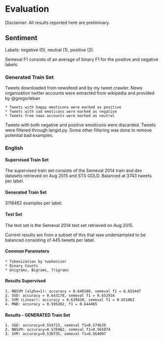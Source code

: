 # Evaluation

Disclaimer: All results reported here are preliminary.


## Sentiment
Labels: negative (0), neutral (1), positive (2).

Semeval F1 consists of an average of binary F1 for the positive and negative
labels.

### Generated Train Set
Tweets downloaded from newsfeed and by my tweet crawler. News organization 
twitter accounts were extracted from wikipedia and provided by @gregorleban

    * Tweets with happy emoticons were marked as positive
    * Tweets with sad emoticons were marked as negative
    * Tweets from news accounts were marked as neutral

Tweets with both negative and positive emoticons were discarded.
Tweets were filtered through langid.py.
Some other filtering was done to remove potential bad examples.


### English
#### Supervised Train Set
The supervised train set consists of the Semeval 2014 train and dev datasets 
retrieved on Aug 2015 and  STS GOLD. Balanced at 3743 tweets per label.

#### Generated Train Set
3118462 examples per label.

#### Test Set
The test set is the Semeval 2014 test set retrieved on Aug 2015.

Current results are from a subset of this that was undersampled to be balanced 
consisting of 445 tweets per label.

#### Common Parameters
    
    * Tokenization by twokenizer
    * Binary Counts
    * Unigrams, Bigrams, Trigrams

#### Results Supervised

    1. NBSVM (alpha=1): accuracy = 0.640180, semeval f1 = 0.655447
    2. SGD: accuracy = 0.643178, semeval f1 = 0.652934    
    3. SVM (Linear): accuracy = 0.639430, semeval f1 = 0.651062
    4. MNB: accuracy = 0.595202, f1 = 0.644465


#### Results - GENERATED Train Set

    1. SGD: accuracy=0.554723, semeval f1=0.574630
    2. NBSVM: accuracy=0.535982, semeval f1=0.565074
    3. SVM: accuracy=0.530735, semeval f1=0.564097

